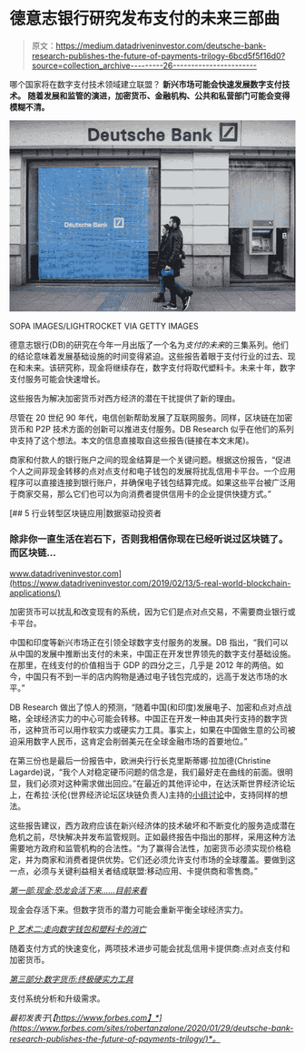 # 德意志银行研究发布支付的未来三部曲

> 原文：<https://medium.datadriveninvestor.com/deutsche-bank-research-publishes-the-future-of-payments-trilogy-6bcd5f5f16d0?source=collection_archive---------26----------------------->

哪个国家将在数字支付技术领域建立联盟？ **新兴市场可能会快速发展数字支付技术。** **随着发展和监管的演进，加密货币、金融机构、公共和私营部门可能会变得模糊不清。**

![](img/3a9c4f46e4fd6c4c73ffbfda7cec6c50.png)

SOPA IMAGES/LIGHTROCKET VIA GETTY IMAGES

德意志银行(DB)的研究在今年一月出版了一个名为*支付的未来*的三集系列。他们的结论意味着发展基础设施的时间变得紧迫。这些报告着眼于支付行业的过去、现在和未来。该研究称，现金将继续存在，数字支付将取代塑料卡。未来十年，数字支付服务可能会快速增长。

这些报告为解决加密货币对西方经济的潜在干扰提供了新的理由。

尽管在 20 世纪 90 年代，电信创新帮助发展了互联网服务。同样，区块链在加密货币和 P2P 技术方面的创新可以推进支付服务。DB Research 似乎在他们的系列中支持了这个想法。本文的信息直接取自这些报告(链接在本文末尾)。

商家和付款人的银行账户之间的现金结算是一个关键问题。根据这份报告，“促进个人之间非现金转移的点对点支付和电子钱包的发展将扰乱信用卡平台。一个应用程序可以直接连接到银行账户，并确保电子钱包结算完成。如果这些平台被广泛用于商家交易，那么它们也可以为向消费者提供信用卡的企业提供快捷方式。”

[](https://www.datadriveninvestor.com/2019/02/13/5-real-world-blockchain-applications/) [## 5 行业转型区块链应用|数据驱动投资者

### 除非你一直生活在岩石下，否则我相信你现在已经听说过区块链了。而区块链…

www.datadriveninvestor.com](https://www.datadriveninvestor.com/2019/02/13/5-real-world-blockchain-applications/) 

加密货币可以扰乱和改变现有的系统，因为它们是点对点交易，不需要商业银行或卡平台。

中国和印度等新兴市场正在引领全球数字支付服务的发展。DB 指出，“我们可以从中国的发展中推断出支付的未来，中国正在开发世界领先的数字支付基础设施。在那里，在线支付的价值相当于 GDP 的四分之三，几乎是 2012 年的两倍。如今，中国只有不到一半的店内购物是通过电子钱包完成的，远高于发达市场的水平。”

DB Research 做出了惊人的预测，“随着中国(和印度)发展电子、加密和点对点战略，全球经济实力的中心可能会转移。中国正在开发一种由其央行支持的数字货币，这种货币可以用作软实力或硬实力工具。事实上，如果在中国做生意的公司被迫采用数字人民币，这肯定会削弱美元在全球金融市场的首要地位。”

在第三份也是最后一份报告中，欧洲央行行长克里斯蒂娜·拉加德(Christine Lagarde)说，“我个人对稳定硬币问题的信念是，我们最好走在曲线的前面。很明显，我们必须对这种需求做出回应。”在最近的其他评论中，在达沃斯世界经济论坛上，在希拉·沃伦(世界经济论坛区块链负责人)主持的[小组讨论](https://www.forbes.com/sites/robertanzalone/2020/01/28/crypto-thoughts-from-davos-encouraging-but-beware-unintended-consequences/#3f2d32c4103a)中，支持同样的想法。

这些报告建议，西方政府应该在新兴经济体的技术破坏和不断变化的服务造成潜在危机之前，尽快解决并发布监管规则。正如最终报告中指出的那样，采用这种方法需要地方政府和监管机构的合法性。“为了赢得合法性，加密货币必须实现价格稳定，并为商家和消费者提供优势。它们还必须允许支付市场的全球覆盖。要做到这一点，必须与关键利益相关者结成联盟:移动应用、卡提供商和零售商。”

[*第一部:现金:恐龙会活下来……目前来看*](https://www.dbresearch.com/PROD/RPS_EN-PROD/PROD0000000000504353/The_Future_of_Payments_-_Part_I__Cash%3A_the_Dinosau.PDF)

现金会存活下来。但数字货币的潜力可能会重新平衡全球经济实力。

[P *艺术二:走向数字钱包和塑料卡的消亡*](https://www.dbresearch.com/PROD/RPS_EN-PROD/PROD0000000000504508/The_Future_of_Payments_-_Part_II__Moving_to_Digita.pdf)

随着支付方式的快速变化，两项技术进步可能会扰乱信用卡提供商:点对点支付和加密货币。

[*第三部分:数字货币:终极硬实力工具*](https://www.dbresearch.com/PROD/RPS_EN-PROD/PROD0000000000504589/The_Future_of_Payments_-_Part_III__Digital_Currenc.pdf)

支付系统分析和升级需求。

*最初发表于*[*【https://www.forbes.com】*](https://www.forbes.com/sites/robertanzalone/2020/01/29/deutsche-bank-research-publishes-the-future-of-payments-trilogy/)*。*